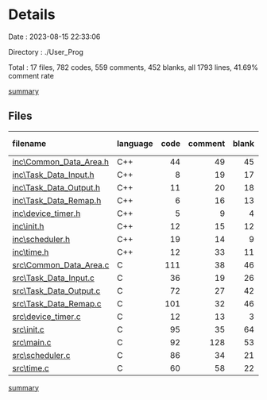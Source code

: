 # Details

Date : 2023-08-15 22:33:06

Directory : ./User_Prog

Total : 17 files,  782 codes, 559 comments, 452 blanks, all 1793 lines, 41.69% comment rate

[summary](results.md)

## Files
| filename | language | code | comment | blank | total | comment rate |
| :--- | :--- | ---: | ---: | ---: | ---: | ---: |
| [inc\Common_Data_Area.h](../User_Prog\inc\Common_Data_Area.h) | C++ | 44 | 49 | 45 | 138 | 52.69% |
| [inc\Task_Data_Input.h](../User_Prog\inc\Task_Data_Input.h) | C++ | 8 | 19 | 17 | 44 | 70.37% |
| [inc\Task_Data_Output.h](../User_Prog\inc\Task_Data_Output.h) | C++ | 11 | 20 | 18 | 49 | 64.52% |
| [inc\Task_Data_Remap.h](../User_Prog\inc\Task_Data_Remap.h) | C++ | 6 | 16 | 13 | 35 | 72.73% |
| [inc\device_timer.h](../User_Prog\inc\device_timer.h) | C++ | 5 | 9 | 4 | 18 | 64.29% |
| [inc\init.h](../User_Prog\inc\init.h) | C++ | 12 | 15 | 12 | 39 | 55.56% |
| [inc\scheduler.h](../User_Prog\inc\scheduler.h) | C++ | 19 | 14 | 9 | 42 | 42.42% |
| [inc\time.h](../User_Prog\inc\time.h) | C++ | 12 | 33 | 11 | 56 | 73.33% |
| [src\Common_Data_Area.c](../User_Prog\src\Common_Data_Area.c) | C | 111 | 38 | 46 | 195 | 25.50% |
| [src\Task_Data_Input.c](../User_Prog\src\Task_Data_Input.c) | C | 36 | 19 | 26 | 81 | 34.55% |
| [src\Task_Data_Output.c](../User_Prog\src\Task_Data_Output.c) | C | 72 | 27 | 42 | 141 | 27.27% |
| [src\Task_Data_Remap.c](../User_Prog\src\Task_Data_Remap.c) | C | 101 | 32 | 46 | 179 | 24.06% |
| [src\device_timer.c](../User_Prog\src\device_timer.c) | C | 12 | 13 | 3 | 28 | 52.00% |
| [src\init.c](../User_Prog\src\init.c) | C | 95 | 35 | 64 | 194 | 26.92% |
| [src\main.c](../User_Prog\src\main.c) | C | 92 | 128 | 53 | 273 | 58.18% |
| [src\scheduler.c](../User_Prog\src\scheduler.c) | C | 86 | 34 | 21 | 141 | 28.33% |
| [src\time.c](../User_Prog\src\time.c) | C | 60 | 58 | 22 | 140 | 49.15% |

[summary](results.md)